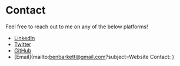#  Contact

Feel free to reach out to me on any of the below platforms!

* [LinkedIn](https://www.linkedin.com/in/barkett/)
* [Twitter](https://twitter.com/barkett_)
* [GitHub](https://github.com/barkb/)
* [Email](mailto:benbarkett@gmail.com?subject=Website Contact: )



